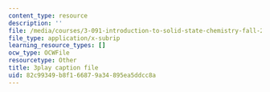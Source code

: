 ```yaml
---
content_type: resource
description: ''
file: /media/courses/3-091-introduction-to-solid-state-chemistry-fall-2018/82c99349b8f166879a34895ea5ddcc8a_QyElbUb1QjI.srt
file_type: application/x-subrip
learning_resource_types: []
ocw_type: OCWFile
resourcetype: Other
title: 3play caption file
uid: 82c99349-b8f1-6687-9a34-895ea5ddcc8a
---
```

